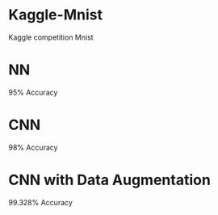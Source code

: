 # Kaggle-Mnist
Kaggle competition Mnist

# NN
95% Accuracy

# CNN
98% Accuracy

# CNN with Data Augmentation
99.328% Accuracy
